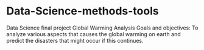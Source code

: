 # Data-Science-methods-tools
Data Science final project
Global Warming Analysis
Goals and objectives:
To analyze various aspects that causes the global warming on earth and predict the disasters that might occur if this continues.
